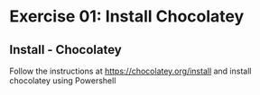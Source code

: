 # Exercise 01: Install Chocolatey 

## Install - Chocolatey
Follow the instructions at https://chocolatey.org/install and install chocolatey using Powershell



